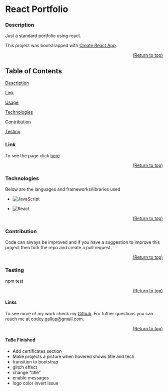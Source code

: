 <a name="readme-top"></a>

# React Portfolio

### Description

Just a standard portfolio using react.

This project was bootstrapped with [Create React App](https://github.com/facebook/create-react-app).

  <p align="right"><a href="#readme-top">(Return to top)</a></p>

## Table of Contents

[Description](#description)

[Link](#link)

[Usage](#usage)

[Technologies](#technologies)

[Contribution](#contribution)

[Testing](#test)

### Link

To see the page click [here](https://codeyg12.github.io/reactPortfolio/)

  <p align="right"><a href="#readme-top">(Return to top)</a></p>
  
  ### Technologies

Below are the languages and frameworks/libraries used

- ![JavaScript](https://img.shields.io/badge/javascript-%23323330.svg?style=for-the-badge&logo=javascript&logoColor=%23F7DF1E)

- ![React](https://img.shields.io/badge/react-%2320232a.svg?style=for-the-badge&logo=react&logoColor=%2361DAFB)

  <p align="right"><a href="#readme-top">(Return to top)</a></p>

### Contribution

Code can always be improved and if you have a suggestion to improve this project then fork the repo and create a pull request.

  <p align="right"><a href="#readme-top">(Return to top)</a></p>

### Testing

npm test

  <p align="right"><a href="#readme-top">(Return to top)</a></p>

#### Links

To see more of my work check my [Github](https://github.com/Codeyg12). For futher questions you can reach me at codey.gallup@gmail.com.

  <p align="right"><a href="#readme-top">(Return to top)</a></p>

#### ToBe Finished

* Add certificates section
* Make projects a picture when hovered shows title and tech
* transition to bootstrap
* glitch effect
* change "title"
* enable messages
* logo color invert issue